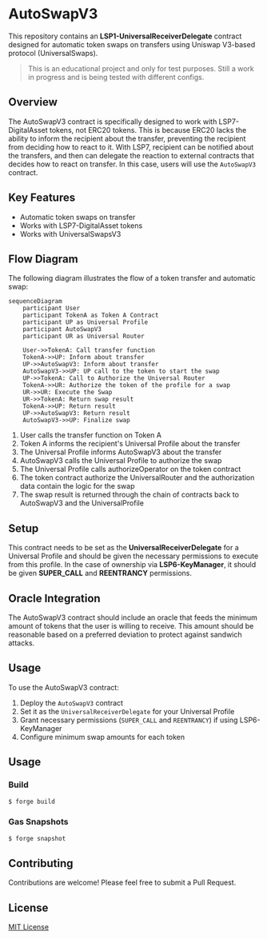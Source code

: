 # AutoSwapV3

This repository contains an **LSP1-UniversalReceiverDelegate** contract designed for automatic token swaps on transfers using Uniswap V3-based protocol (UniversalSwaps).

> This is an educational project and only for test purposes. Still a work in progress and is being tested with different configs.

## Overview

The AutoSwapV3 contract is specifically designed to work with LSP7-DigitalAsset tokens, not ERC20 tokens. This is because ERC20 lacks the ability to inform the recipient about the transfer, preventing the recipient from deciding how to react to it. With LSP7, recipient can be notified about the transfers, and then can delegate the reaction to external contracts that decides how to react on transfer. In this case, users will use the `AutoSwapV3` contract. 

## Key Features

- Automatic token swaps on transfer
- Works with LSP7-DigitalAsset tokens
- Works with UniversalSwapsV3

## Flow Diagram

The following diagram illustrates the flow of a token transfer and automatic swap:

```mermaid
sequenceDiagram
    participant User
    participant TokenA as Token A Contract
    participant UP as Universal Profile
    participant AutoSwapV3
    participant UR as Universal Router
    
    User->>TokenA: Call transfer function
    TokenA->>UP: Inform about transfer
    UP->>AutoSwapV3: Inform about transfer
    AutoSwapV3->>UP: UP call to the token to start the swap
    UP->>TokenA: Call to Authorize the Universal Router
    TokenA->>UR: Authorize the token of the profile for a swap
    UR->>UR: Execute the Swap
    UR->>TokenA: Return swap result
    TokenA->>UP: Return result
    UP->>AutoSwapV3: Return result
    AutoSwapV3->>UP: Finalize swap
```

1. User calls the transfer function on Token A
2. Token A informs the recipient's Universal Profile about the transfer
3. The Universal Profile informs AutoSwapV3 about the transfer
4. AutoSwapV3 calls the Universal Profile to authorize the swap
5. The Universal Profile calls authorizeOperator on the token contract
6. The token contract authorize the UniversalRouter and the authorization data contain the logic for the swap
7. The swap result is returned through the chain of contracts back to AutoSwapV3 and the UniversalProfile

## Setup

This contract needs to be set as the **UniversalReceiverDelegate** for a Universal Profile and should be given the necessary permissions to execute from this profile. In the case of ownership via **LSP6-KeyManager**, it should be given **SUPER_CALL** and **REENTRANCY** permissions.

## Oracle Integration

The AutoSwapV3 contract should include an oracle that feeds the minimum amount of tokens that the user is willing to receive. This amount should be reasonable based on a preferred deviation to protect against sandwich attacks.

## Usage

To use the AutoSwapV3 contract:

1. Deploy the `AutoSwapV3` contract
2. Set it as the `UniversalReceiverDelegate` for your Universal Profile
3. Grant necessary permissions (`SUPER_CALL` and `REENTRANCY`) if using LSP6-KeyManager
4. Configure minimum swap amounts for each token

## Usage

### Build

```sh
$ forge build
```
### Gas Snapshots

```sh
$ forge snapshot
```

## Contributing

Contributions are welcome! Please feel free to submit a Pull Request.

## License

[MIT License](LICENSE)

